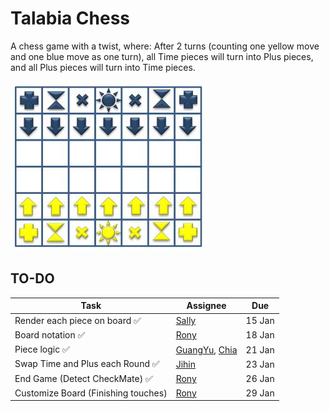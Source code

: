 # Talabia Chess

A chess game with a twist, where: After 2 turns (counting one yellow move and one blue move as one turn), all Time pieces will turn into Plus pieces, and all Plus pieces will turn into Time pieces.

![ChessBoard Example](./chessboard.png)

## TO-DO

| Task                                | Assignee                                                                       | Due    |
| ----------------------------------- | ------------------------------------------------------------------------------ | ------ |
| Render each piece on board ✅       | [Sally](https://github.com/SALLYKZX)                                           | 15 Jan |
| Board notation ✅                   | [Rony](https://github.com/ronylee11)                                           | 18 Jan |
| Piece logic ✅                      | [GuangYu](https://github.com/BaiterYu0101), [Chia](https://github.com/chia-zx) | 21 Jan |
| Swap Time and Plus each Round ✅    | [Jihin](https://github.com/AUJIHIN)                                            | 23 Jan |
| End Game (Detect CheckMate) ✅      | [Rony](https://github.com/ronylee11)                                           | 26 Jan |
| Customize Board (Finishing touches) | [Rony](https://github.com/ronylee11)                                           | 29 Jan |
